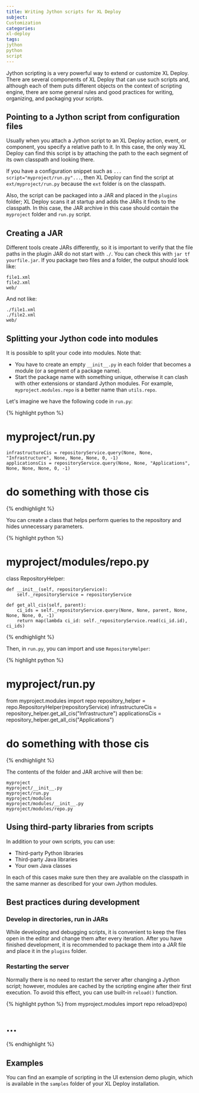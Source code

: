 ```yaml
---
title: Writing Jython scripts for XL Deploy
subject:
Customization
categories:
xl-deploy
tags:
jython
python
script
---
```


Jython scripting is a very powerful way to extend or customize XL Deploy. There are several components of XL Deploy that can use such scripts and, although each of them puts different objects on the context of scripting engine, there are some general rules and good practices for writing, organizing, and packaging your scripts.

## Pointing to a Jython script from configuration files

Usually when you attach a Jython script to an XL Deploy action, event, or component, you specify a relative path to it. In this case, the only way XL Deploy can find this script is by attaching the path to the each segment of its own classpath and looking there.

If you have a configuration snippet such as `... script="myproject/run.py"...`, then XL Deploy can find the script at `ext/myproject/run.py` because the `ext` folder is on the classpath.

Also, the script can be packaged into a JAR and placed in the `plugins` folder; XL Deploy scans it at startup and adds the JARs it finds to the classpath. In this case, the JAR archive in this case should contain the `myproject` folder and `run.py` script.

## Creating a JAR

Different tools create JARs differently, so it is important to verify that the file paths in the plugin JAR do not start with `./`. You can check this with `jar tf yourfile.jar`. If you package two files and a folder, the output should look like:

    file1.xml
    file2.xml
    web/

And not like:

    ./file1.xml
    ./file2.xml
    web/

## Splitting your Jython code into modules

It is possible to split your code into modules. Note that:

* You have to create an empty `__init__.py` in each folder that becomes a module (or a segment of a package name).
* Start the package name with something unique, otherwise it can clash with other extensions or standard Jython modules. For example, `myproject.modules.repo` is a better name than `utils.repo`.

Let's imagine we have the following code in `run.py`:

{% highlight python %}
# myproject/run.py  
    infrastructureCis = repositoryService.query(None, None, "Infrastructure", None, None, None, 0, -1)
    applicationsCis = repositoryService.query(None, None, "Applications", None, None, None, 0, -1)

# do something with those cis
{% endhighlight %}

You can create a class that helps perform queries to the repository and hides unnecessary parameters.

{% highlight python %}
# myproject/modules/repo.py

class RepositoryHelper:

    def __init__(self, repositoryService):
        self._repositoryService = repositoryService

    def get_all_cis(self, parent):
        ci_ids = self._repositoryService.query(None, None, parent, None, None, None, 0, -1)
        return map(lambda ci_id: self._repositoryService.read(ci_id.id), ci_ids)
{% endhighlight %}

Then, in `run.py`, you can import and use `RepositoryHelper`:

{% highlight python %}
# myproject/run.py

from myproject.modules import repo
repository_helper = repo.RepositoryHelper(repositoryService)
infrastructureCis = repository_helper.get_all_cis("Infrastructure")
applicationsCis = repository_helper.get_all_cis("Applications")

# do something with those cis
{% endhighlight %}

The contents of the folder and JAR archive will then be:

    myproject
    myproject/__init__.py
    myproject/run.py
    myproject/modules
    myproject/modules/__init__.py
    myproject/modules/repo.py

## Using third-party libraries from scripts

In addition to your own scripts, you can use:

* Third-party Python libraries
* Third-party Java libraries
* Your own Java classes

In each of this cases make sure then they are available on the classpath in the same manner as described for your own Jython modules.

## Best practices during development

### Develop in directories, run in JARs

While developing and debugging scripts, it is convenient to keep the files open in the editor and change them after every iteration. After you have finished development, it is recommended to package them into a JAR file and place it in the `plugins` folder.

### Restarting the server

Normally there is no need to restart the server after changing a Jython script; however, modules are cached by the scripting engine after their first execution. To avoid this effect, you can use built-in `reload()` function.

{% highlight python %}
from myproject.modules import repo
reload(repo)
# ...
{% endhighlight %}

## Examples

You can find an example of scripting in the UI extension demo plugin, which is available in the `samples` folder of your XL Deploy installation.
